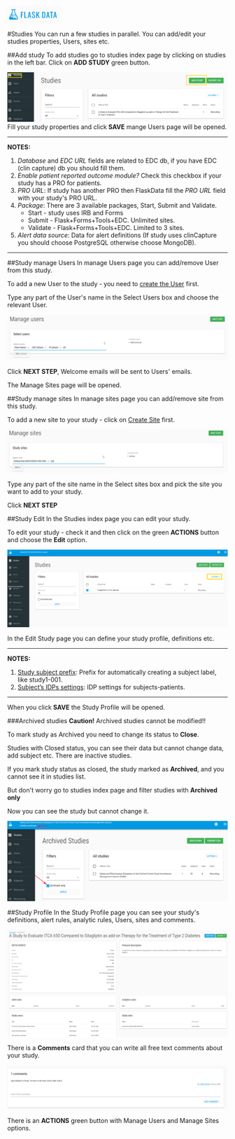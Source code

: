 <a href="https://www.flaskdata.io">![Screenshot](img/flaskdata_logo.PNG)</a>

#Studies
You can run a few studies in parallel.
You can add/edit your studies properties, Users, sites etc.

##Add study
To add studies go to studies index page by clicking on studies in the left bar.
Click on **ADD STUDY** green button.

![Screenshot](img/study/studies_index_add_study.PNG)
Fill your study properties and click **SAVE** mange Users page will be opened.

---
**NOTES:**

1. *Database* and *EDC URL* fields are related to EDC db, if you have EDC (clin capture) db you should fill them.
2. *Enable patient reported outcome module?* Check this checkbox if your study has a PRO for patients.
3. *PRO URL*: If study has another PRO then FlaskData fill the *PRO URL* field with your study's PRO URL.
4. *Package*: There are 3 available packages, Start, Submit and Validate.
    * Start - study uses IRB and Forms
    * Submit - Flask+Forms+Tools+EDC. Unlimited sites.
    * Validate - Flask+Forms+Tools+EDC. Limited to 3 sites.
5. *Alert data source*: Data for alert definitions (If study uses clinCapture you should choose PostgreSQL otherwise choose MongoDB).
---

##Study manage Users
In manage Users page you can add/remove User from this study.

To add a new User to the study - you need to [create the User](./manage_users.md#add-user) first.

Type any part of the User's name in the Select Users box and choose the relevant User.

![Screenshot](img/study/study_mange_users_type.PNG)

Click **NEXT STEP**, Welcome emails will be sent to Users' emails.

The Manage Sites page will be opened.

##Study manage sites
In manage sites page you can add/remove site from this study.

To add a new site to your study - click on [Create Site](./manage_sites.md#add-a-new-site) first.

![Screenshot](img/study/study_manage_sites.PNG)

Type any part of the site name in the Select sites box and pick the site you want to add to your study.

Click **NEXT STEP**

##Study Edit
In the Studies index page you can edit your study.

To edit your study - check it and then click on the green **ACTIONS**  button and choose the **Edit** option.

![Screenshot](img/study/studies_index_actions.PNG)

In the Edit Study page you can define your study profile, definitions etc.

---
**NOTES:**

1. [Study subject prefix](./manage_features.md#subject-label-calculation): Prefix for automatically creating a subject label, like study1-001.
2. [Subject’s IDPs settings](./manage_features.md#idp-configuration): IDP settings for subjects-patients.
___

When you click **SAVE** the Study Profile will be opened.

###Archived studies
**Caution!** Archived studies cannot be modified!!

To mark study as Archived you need to change its status to **Close**.

Studies with Closed status, you can see their data but cannot change data, add subject etc. There are inactive studies.

If you mark study status as closed, the study marked as **Archived**, and you cannot see it in studies list.

But don't worry go to studies index page and filter studies with **Archived only**

Now you can see the study but cannot change it.

![Screenshot](img/study/archived_study.PNG)

##Study Profile
In the Study Profile page you can see your study's definitions, alert rules, analytic rules, Users, sites and comments.

![Screenshot](img/study/study_profile.PNG)

There is a **Comments** card that you can write all free text comments about your study.

![Screenshot](img/study/study_comment.PNG)

There is an **ACTIONS** green button with Manage Users and Manage Sites options.
